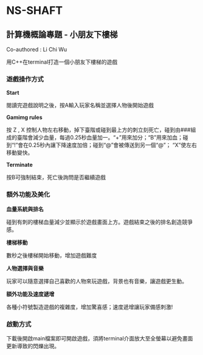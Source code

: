 # NS-SHAFT
## 計算機概論專題  -  小朋友下樓梯
Co-authored : Li Chi Wu

用C++在terminal打造一個小朋友下樓梯的遊戲

### 遊戲操作方式
**Start**

閱讀完遊戲說明之後，按A輸入玩家名稱並選擇人物後開始遊戲

**Gamimg rules**

按 Z , X 控制人物左右移動，掉下臺階或碰到最上方的刺立刻死亡，碰到由###組成的臺階會減少血量，每過0.25秒血量加一。“+”用來加分；“B”用來加血；碰到“!”會在0.25秒內讓下降速度加倍；碰到“@”會被傳送到另一個“@”； “X”使左右移動變快。

**Terminate** 

按B可強制結束，死亡後詢問是否繼續遊戲

### 額外功能及美化
**血量系統與排名**

碰到有刺的樓梯血量減少並顯示於遊戲畫面上方。遊戲結束之後的排名創造競爭感。

**樓梯移動**

數秒之後樓梯開始移動，增加遊戲難度

**人物選擇與音樂**

玩家可以隨意選擇自己喜歡的人物來玩遊戲，背景也有音樂，讓遊戲更生動。

**額外功能及速度遞增**

各種小符號製造遊戲的複雜度，增加驚喜感；速度遞增讓玩家備感刺激!

###  啟動方式
下載後開啟main檔案即可開啟遊戲，須將terminal介面放大至全螢幕以避免畫面更新導致的閃爍出現。

